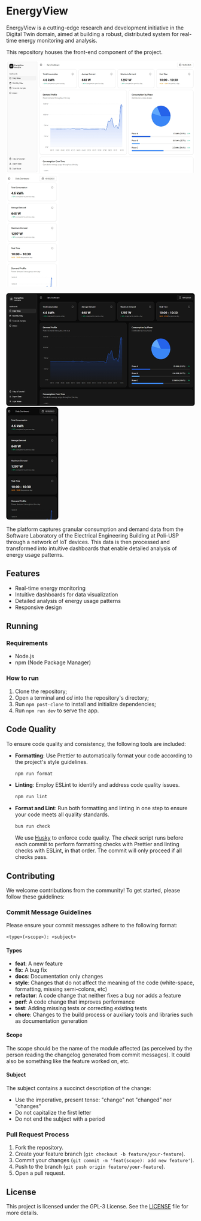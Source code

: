 # EnergyView

EnergyView is a cutting-edge research and development initiative in the Digital Twin domain, aimed at building a robust, distributed system for real-time energy monitoring and analysis.

This repository houses the front-end component of the project.

<p>
  <img src="./images/desktop-light.png" height=300>
  <img src="./images/mobile-light.png" height=300>
</p>

<p>
  <img src="./images/desktop-dark.png" height=300>
  <img src="./images/mobile-dark.png" height=300>
</p>

The platform captures granular consumption and demand data from the Software Laboratory of the Electrical Engineering Building at Poli-USP through a network of IoT devices. This data is then processed and transformed into intuitive dashboards that enable detailed analysis of energy usage patterns.

## Features

- Real-time energy monitoring
- Intuitive dashboards for data visualization
- Detailed analysis of energy usage patterns
- Responsive design

## Running

### Requirements

- Node.js
- npm (Node Package Manager)

### How to run

1. Clone the repository;
2. Open a terminal and _cd_ into the repository's directory;
3. Run `npm post-clone` to install and initialize dependencies;
4. Run `npm run dev` to serve the app.

## Code Quality

To ensure code quality and consistency, the following tools are included:

- **Formatting**: Use Prettier to automatically format your code according to the project's style guidelines.

  ```bash
  npm run format
  ```

- **Linting**: Employ ESLint to identify and address code quality issues.

  ```bash
  npm run lint
  ```

- **Format and Lint**: Run both formatting and linting in one step to ensure your code meets all quality standards.

  ```bash
  bun run check
  ```

  We use [Husky](https://typicode.github.io/husky/#/) to enforce code quality. The _check_ script runs before each commit to perform formatting checks with Prettier and linting checks with ESLint, in that order. The commit will only proceed if all checks pass.

## Contributing

We welcome contributions from the community! To get started, please follow these guidelines:

### Commit Message Guidelines

Please ensure your commit messages adhere to the following format:

```
<type>(<scope>): <subject>
```

#### Types

- **feat**: A new feature
- **fix**: A bug fix
- **docs**: Documentation only changes
- **style**: Changes that do not affect the meaning of the code (white-space, formatting, missing semi-colons, etc)
- **refactor**: A code change that neither fixes a bug nor adds a feature
- **perf**: A code change that improves performance
- **test**: Adding missing tests or correcting existing tests
- **chore**: Changes to the build process or auxiliary tools and libraries such as documentation generation

#### Scope

The scope should be the name of the module affected (as perceived by the person reading the changelog generated from commit messages). It could also be something like the feature worked on, etc.

#### Subject

The subject contains a succinct description of the change:

- Use the imperative, present tense: "change" not "changed" nor "changes"
- Do not capitalize the first letter
- Do not end the subject with a period

### Pull Request Process

1. Fork the repository.
2. Create your feature branch (`git checkout -b feature/your-feature`).
3. Commit your changes (`git commit -m 'feat(scope): add new feature'`).
4. Push to the branch (`git push origin feature/your-feature`).
5. Open a pull request.

## License

This project is licensed under the GPL-3 License. See the [LICENSE](./LICENSE) file for more details.
